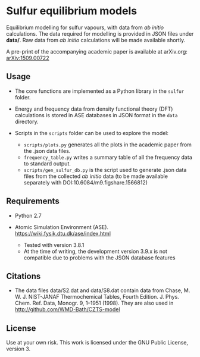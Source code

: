 # Sulfur equilibrium models

Equilibrium modelling for sulfur vapours, with data from *ab initio* calculations.
The data required for modelling is provided in JSON files under **data/**.
Raw data from *ab initio* calculations will be made available shortly.

A pre-print of the accompanying academic paper is available at arXiv.org: [arXiv:1509.00722](http://arxiv.org/abs/1509.00722)

## Usage
* The core functions are implemented as a Python library in the `sulfur` folder.

* Energy and frequency data from density functional theory (DFT) calculations is stored in ASE databases in JSON format in the `data` directory.

* Scripts in the `scripts` folder can be used to explore the model:
  * `scripts/plots.py` generates all the plots in the academic paper from the .json data files.
  * `frequency_table.py` writes a summary table of all the frequency data to standard output.
  * `scripts/gen_sulfur_db.py` is the script used to generate .json data files from the collected _ab initio_ data (to be made available separately with DOI:10.6084/m9.figshare.1566812)


## Requirements

* Python 2.7

* Atomic Simulation Environment (ASE). https://wiki.fysik.dtu.dk/ase/index.html
  * Tested with version 3.8.1
  * At the time of writing, the development version 3.9.x is not compatible due to problems with the JSON database features

## Citations

* The data files data/S2.dat and data/S8.dat contain data from Chase, M. W. J. NIST-JANAF Thermochemical Tables, Fourth Edition. J. Phys. Chem. Ref. Data, Monogr. 9, 1–1951 (1998).
  They are also used in http://github.com/WMD-Bath/CZTS-model
  
## License

Use at your own risk. This work is licensed under the GNU Public License, version 3.
